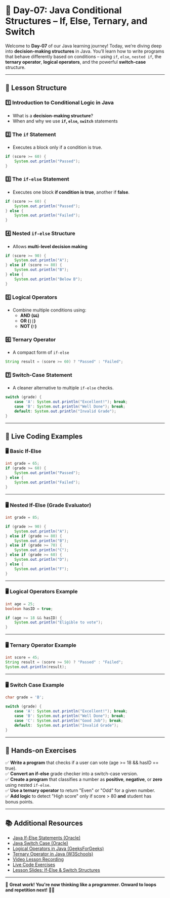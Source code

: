# **📘 Day-07: Java Conditional Structures – If, Else, Ternary, and Switch**  
Welcome to **Day-07** of our Java learning journey! Today, we’re diving deep into **decision-making structures** in Java. You’ll learn how to write programs that behave differently based on conditions – using `if`, `else`, `nested if`, the **ternary operator**, **logical operators**, and the powerful **switch-case** structure.

---

## **📌 Lesson Structure**

### **1️⃣ Introduction to Conditional Logic in Java**
- What is a **decision-making structure**?
- When and why we use **`if`, `else`, `switch`** statements

### **2️⃣ The `if` Statement**
- Executes a block only if a condition is true.
```java
if (score >= 60) {
    System.out.println("Passed");
}
```

### **3️⃣ The `if-else` Statement**
- Executes one block **if condition is true**, another if **false**.
```java
if (score >= 60) {
    System.out.println("Passed");
} else {
    System.out.println("Failed");
}
```

### **4️⃣ Nested `if-else` Structure**
- Allows **multi-level decision making**
```java
if (score >= 90) {
    System.out.println("A");
} else if (score >= 80) {
    System.out.println("B");
} else {
    System.out.println("Below B");
}
```

### **5️⃣ Logical Operators**
- Combine multiple conditions using:
  - **AND (`&&`)**
  - **OR (`||`)**
  - **NOT (`!`)**

### **6️⃣ Ternary Operator**
- A compact form of `if-else`
```java
String result = (score >= 60) ? "Passed" : "Failed";
```

### **7️⃣ Switch-Case Statement**
- A cleaner alternative to multiple `if-else` checks.
```java
switch (grade) {
    case 'A': System.out.println("Excellent!"); break;
    case 'B': System.out.println("Well Done"); break;
    default: System.out.println("Invalid Grade");
}
```

---

## **📜 Live Coding Examples**

### **🖥️ Basic If-Else**
```java
int grade = 65;
if (grade >= 60) {
    System.out.println("Passed");
} else {
    System.out.println("Failed");
}
```

---

### **🖥️ Nested If-Else (Grade Evaluator)**
```java
int grade = 85;

if (grade >= 90) {
    System.out.println("A");
} else if (grade >= 80) {
    System.out.println("B");
} else if (grade >= 70) {
    System.out.println("C");
} else if (grade >= 60) {
    System.out.println("D");
} else {
    System.out.println("F");
}
```

---

### **🖥️ Logical Operators Example**
```java
int age = 25;
boolean hasID = true;

if (age >= 18 && hasID) {
    System.out.println("Eligible to vote");
}
```

---

### **🖥️ Ternary Operator Example**
```java
int score = 45;
String result = (score >= 50) ? "Passed" : "Failed";
System.out.println(result);
```

---

### **🖥️ Switch Case Example**
```java
char grade = 'B';

switch (grade) {
    case 'A': System.out.println("Excellent!"); break;
    case 'B': System.out.println("Well Done"); break;
    case 'C': System.out.println("Good Job"); break;
    default:  System.out.println("Invalid Grade");
}
```

---

## **🎯 Hands-on Exercises**

✅ **Write a program** that checks if a user can vote (age >= 18 && hasID == true).  
✅ **Convert an if-else** grade checker into a switch-case version.  
✅ **Create a program** that classifies a number as **positive**, **negative**, or **zero** using nested `if-else`.  
✅ **Use a ternary operator** to return "Even" or "Odd" for a given number.  
✅ **Add logic** to detect "High score" only if score > 80 **and** student has bonus points.

---

## **📚 Additional Resources**
- [Java If-Else Statements (Oracle)](https://docs.oracle.com/javase/tutorial/java/nutsandbolts/if.html)
- [Java Switch Case (Oracle)](https://docs.oracle.com/javase/tutorial/java/nutsandbolts/switch.html)
- [Logical Operators in Java (GeeksForGeeks)](https://www.geeksforgeeks.org/java-logical-operators-with-examples/)
- [Ternary Operator in Java (W3Schools)](https://www.w3schools.com/java/java_conditions_shorthand.asp)
- [Video Lesson Recording](https://us06web.zoom.us/rec/share/oKFdQ8bj_AuGsDgK1myVefbupck5Y1wgrzXN9ybm9E60XEjlMIYBi3BCM-jUKh6F.TiXpYFSvPFPMMYYe)
- [Live Code Exercises](https://github.com/FW-Zalando-Java-Backend-Engineer/Day-07_If_Else/tree/main/Day_7)
- [Lesson Slides: If-Else & Switch Structures](https://github.com/FW-Zalando-Java-Backend-Engineer/Day-07_If_Else/blob/main/Control%20Flow%20Structure-If-else%20and%20switch%20Statement.pdf)

---

🚀 **Great work! You're now thinking like a programmer. Onward to loops and repetition next!** 🔄🎉
